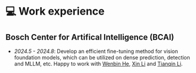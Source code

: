 # 💻 Work experience

## Bosch Center for Artifical Intelligence (BCAI)
- *2024.5 - 2024.8*: Develop an efficient fine-tuning method for vision foundation models, which can be utilized on dense prediction, detection and MLLM, etc. Happy to work with [Wenbin He](https://hewenbin.github.io/), [Xin Li](https://scholar.google.com/citations?hl=zh-CN&user=KkPdvB8AAAAJ) and [Tianqin Li](https://crazy-jack.github.io). 